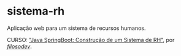 # sistema-rh
 Aplicação web para um sistema de recursos humanos.

 CURSO: ["Java SpringBoot: Construção de um Sistema de RH"](https://youtube.com/playlist?list=PLvtOeOw_Op8k8p6vw-ADaHcKavUnZaGk8&si=SrmnsGu24Mued7JK), por [_filosodev_](https://www.youtube.com/@filosodev).
